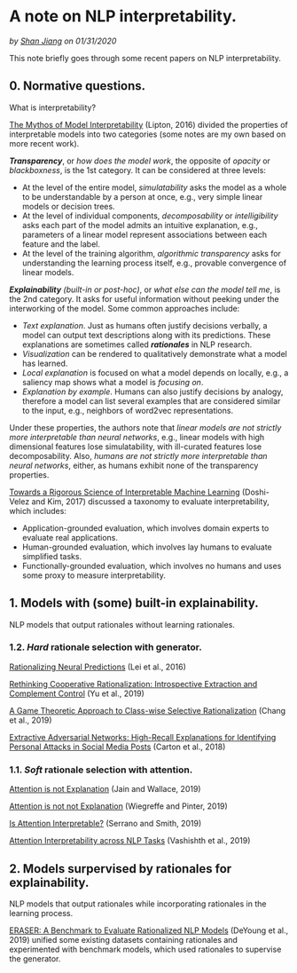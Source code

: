 # A note on NLP interpretability.
*by [Shan Jiang](https://shanjiang.me) on 01/31/2020*

This note briefly goes through some recent papers on NLP interpretability.

## 0. Normative questions.

What is interpretability?

[The Mythos of Model Interpretability](http://www.zacklipton.com/media/papers/mythos_model_interpretability_lipton2016.pdf) (Lipton, 2016) divided the properties of interpretable models into two categories (some notes are my own based on more recent work).

***Transparency***, or *how does the model work*, the opposite of *opacity* or *blackboxness*, is the 1st category. It can be considered at three levels:
- At the level of the entire model, *simulatability* asks the model as a whole to be understandable by a person at once, e.g., very simple linear models or decision trees. 
- At the level of individual components, *decomposability* or *intelligibility* asks each part of the model admits an intuitive explanation, e.g., parameters of a linear model represent associations between each feature and the label.
- At the level of the training algorithm, *algorithmic transparency* asks for understanding the learning process itself, e.g., provable convergence of linear models.

***Explainability** (built-in or post-hoc)*, or *what else can the model tell me*, is the 2nd category. It asks for useful information without peeking under the interworking of the model. Some common approaches include:
- *Text explanation*. Just as humans often justify decisions verbally, a model can output text descriptions along with its predictions. These explanations are sometimes called ***rationales*** in NLP research.
- *Visualization* can be rendered to qualitatively demonstrate what a model has learned.
- *Local explanation* is focused on what a model depends on locally, e.g., a saliency map shows what a model is *focusing on*. 
- *Explanation by example*. Humans can also justify decisions by analogy, therefore a model can list several examples that are considered similar to the input, e.g., neighbors of word2vec representations.

Under these properties, the authors note that *linear models are not strictly more interpretable than neural networks*, e.g., linear models with high dimensional features lose simulatability, with ill-curated features lose decomposability. Also, *humans are not strictly more interpretable than neural networks*, either, as humans exhibit none of the transparency properties.

[Towards a Rigorous Science of Interpretable Machine Learning](https://arxiv.org/pdf/1702.08608.pdf) (Doshi-Velez and Kim, 2017) discussed a taxonomy to evaluate interpretability, which includes:

- Application-grounded evaluation, which involves domain experts to evaluate real applications.
- Human-grounded evaluation, which involves lay humans to evaluate simplified tasks.
- Functionally-grounded evaluation, which involves no humans and uses some proxy to measure interpretability.

## 1. Models with (some) built-in explainability.

NLP models that output rationales without learning rationales.

### 1.2. *Hard* rationale selection with generator.

[Rationalizing Neural Predictions](https://arxiv.org/pdf/1606.04155.pdf) (Lei et al., 2016)

[Rethinking Cooperative Rationalization: Introspective Extraction and Complement Control](https://arxiv.org/pdf/1910.13294.pdf) (Yu et al., 2019)

[A Game Theoretic Approach to Class-wise Selective Rationalization](https://arxiv.org/pdf/1910.12853.pdf) (Chang et al., 2019)

[Extractive Adversarial Networks: High-Recall Explanations for Identifying Personal Attacks in Social Media Posts](https://www.aclweb.org/anthology/D18-1386.pdf) (Carton et al., 2018)

### 1.1. *Soft* rationale selection with attention.

[Attention is not Explanation](https://arxiv.org/pdf/1902.10186.pdf) (Jain and Wallace, 2019)

[Attention is not not Explanation](https://arxiv.org/pdf/1908.04626.pdf) (Wiegreffe and Pinter, 2019)

[Is Attention Interpretable?](https://arxiv.org/pdf/1906.03731.pdf) (Serrano and Smith, 2019)

[Attention Interpretability across NLP Tasks](https://arxiv.org/pdf/1909.11218.pdf) (Vashishth et al., 2019)

## 2. Models surpervised by rationales for explainability.

NLP models that output rationales while incorporating rationales in the learning process.

[ERASER: A Benchmark to Evaluate Rationalized NLP Models](https://arxiv.org/abs/1911.03429) (DeYoung et al., 2019) unified some existing datasets containing rationales and experimented with benchmark models, which used rationales to supervise the generator.
